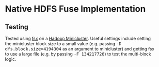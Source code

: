 # Native HDFS Fuse Implementation

## Testing

Tested using [fsx](http://svnweb.freebsd.org/base/head/tools/regression/fsx) on a [Hadoop Minicluster](https://hadoop.apache.org/docs/r2.3.0/hadoop-project-dist/hadoop-common/CLIMiniCluster.html). Useful settings include setting the minicluster block size to a small value (e.g. passing <tt>-D dfs.block.size=4194304</tt> as an argument to minicluster) and getting fsx to use a large file (e.g. by passing <tt> -F 134217728</tt>) to test the multi-block logic.
